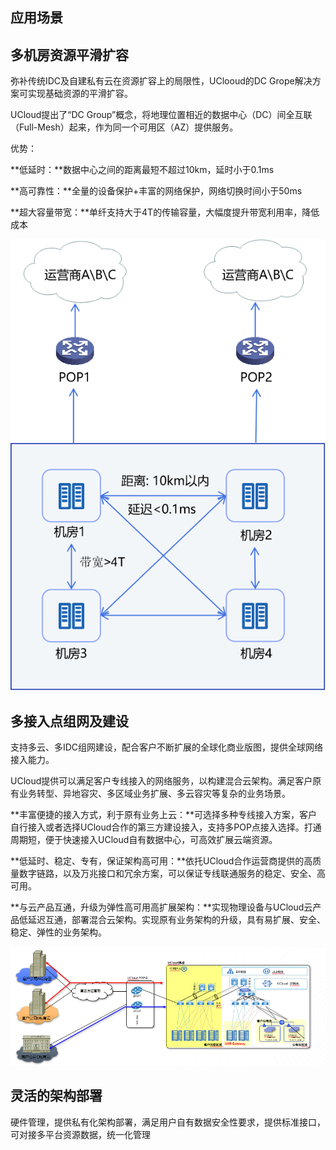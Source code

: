 

## 应用场景



## 多机房资源平滑扩容

弥补传统IDC及自建私有云在资源扩容上的局限性，UClooud的DC Grope解决方案可实现基础资源的平滑扩容。

UCloud提出了“DC Group”概念，将地理位置相近的数据中心（DC）间全互联（Full-Mesh）起来，作为同一个可用区（AZ）提供服务。

优势：

**低延时：**数据中心之间的距离最短不超过10km，延时小于0.1ms

**高可靠性：**全量的设备保护+丰富的网络保护，网络切换时间小于50ms

**超大容量带宽：**单纤支持大于4T的传输容量，大幅度提升带宽利用率，降低成本

![多机房资源平滑扩容](/images/DC-Group.png)

## 多接入点组网及建设

支持多云、多IDC组网建设，配合客户不断扩展的全球化商业版图，提供全球网络接入能力。

UCloud提供可以满足客户专线接入的网络服务，以构建混合云架构。满足客户原有业务转型、异地容灾、多区域业务扩展、多云容灾等复杂的业务场景。

**丰富便捷的接入方式，利于原有业务上云：**可选择多种专线接入方案，客户自行接入或者选择UCloud合作的第三方建设接入，支持多POP点接入选择。打通周期短，便于快速接入UCloud自有数据中心，可高效扩展云端资源。

**低延时、稳定、专有，保证架构高可用：**依托UCloud合作运营商提供的高质量数字链路，以及万兆接口和冗余方案，可以保证专线联通服务的稳定、安全、高可用。

**与云产品互通，升级为弹性高可用高扩展架构：**实现物理设备与UCloud云产品低延迟互通，部署混合云架构。实现原有业务架构的升级，具有易扩展、安全、稳定、弹性的业务架构。

![多接入点组网及建设](/images/special-line.png)

## 灵活的架构部署

硬件管理，提供私有化架构部署，满足用户自有数据安全性要求，提供标准接口，可对接多平台资源数据，统一化管理
